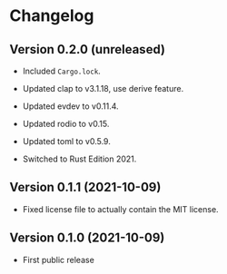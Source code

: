 # Changelog


## Version 0.2.0 (unreleased)

- Included `Cargo.lock`.

- Updated clap to v3.1.18, use derive feature.

- Updated evdev to v0.11.4.

- Updated rodio to v0.15.

- Updated toml to v0.5.9.

- Switched to Rust Edition 2021.


## Version 0.1.1 (2021-10-09)

- Fixed license file to actually contain the MIT license.


## Version 0.1.0 (2021-10-09)

- First public release
